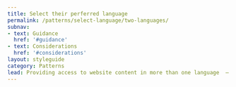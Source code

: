 ```yaml
---
title: Select their perferred language
permalink: /patterns/select-language/two-languages/
subnav:
- text: Guidance
  href: '#guidance'
- text: Considerations
  href: '#considerations'
layout: styleguide
category: Patterns
lead: Providing access to website content in more than one language  —  generally content in languages other than (or in addition to) English  — allows users to find information in their primary language. This supports people with limited English proficiency. Consistently using best practices in supporting access to multiple languages helps people to find and use the language that works best for them.  The guidance covers two use cases.
---
```

